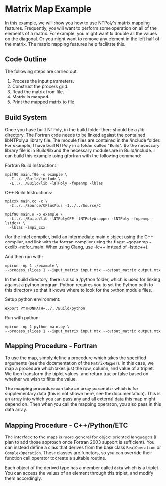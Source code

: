 # Matrix Map Example

In this example, we will show you how to use NTPoly's matrix mapping features.
Frequently, you will want to perform some operation on all of the elements
of a matrix. For example, you might want to double all the values on the
diagonal. Or you might want to remove any element in the left half of the
matrix. The matrix mapping features help facilitate this.

## Code Outline

The following steps are carried out.
1. Process the input parameters.
2. Construct the process grid.
3. Read the matrix from file.
4. Matrix is mapped.
6. Print the mapped matrix to file.

## Build System

Once you have built NTPoly, in the build folder there should be a /lib
directory. The Fortran code needs to be linked against the contained libNTPoly.a
library file. The module files are contained in the /include folder.  For
example, I have built NTPoly in a folder called "Build". So the necessary
library file is in Build/lib and the necessary modules are in Build/include.
I can build this example using gfortran with the following command:

Fortran Build Instructions:
```
mpif90 main.f90 -o example \
  -I../../Build/include \
  -L../../Build/lib -lNTPoly -fopenmp -lblas

```

C++ Build Instructions:
```
mpicxx main.cc -c \
  -I../../Source/CPlusPlus -I../../Source/C

mpif90 main.o -o example \
  -L../../Build/lib -lNTPolyCPP -lNTPolyWrapper -lNTPoly -fopenmp -lstdc++ \
  -lblas -lmpi_cxx

```

(for the intel compiler, build an intermediate main.o object using the
C++ compiler, and link with the fortran compiler using the flags:
-qopenmp -cxxlib -nofor_main. When using Clang, use -lc++ instead of -lstdc++).

And then run with:
```
mpirun -np 1 ./example \
--process_slices 1 --input_matrix input.mtx --output_matrix output.mtx

```

In the build directory, there is also a /python folder, which is used for
linking against a python program. Python requires you to set the Python path
to this directory so that it knows where to look for the python module files.

Setup python environment:
```
export PYTHONPATH=../../Build/python
```

Run with python:
```
mpirun -np 1 python main.py \
--process_slices 1 --input_matrix input.mtx --output_matrix output.mtx

```

## Mapping Procedure - Fortran

To use the map, simply define a procedure which takes the specified arguments
(see the documentation of the `MatrixMapper`). In this case, we map a
procedure which takes just the row, column, and value of a triplet.
We then transform the triplet values, and return true or false based on
whether we wish to filter the value.

The mapping procedure can take an array parameter which is for supplementary
data (this is not shown here, see the documentation). This is an
array into which you can pass any and all external data this map might depend
on. Then when you call the mapping operation, you also pass in this data
array.

## Mapping Procedure - C++/Python/ETC

The interface to the maps is more general for object oriented languages
(I plan to add those approach once Fortran 2003 support is sufficient). You
can instead define a class that derives from the base class `RealOperation` or
`ComplexOperation`. These classes are functors, so you can override their
function call operator to create a suitable routine.

Each object of the derived type has a member called `data` which is a triplet.
You can access the values of an element through this triplet, and modify
them accordingly.
